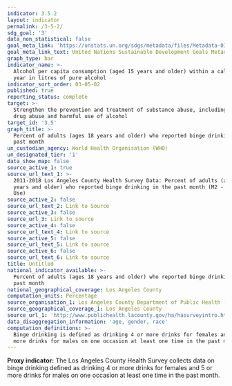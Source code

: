 ```yaml
---
indicator: 3.5.2
layout: indicator
permalink: /3-5-2/
sdg_goal: '3'
data_non_statistical: false
goal_meta_link: 'https://unstats.un.org/sdgs/metadata/files/Metadata-03-05-02.pdf'
goal_meta_link_text: United Nations Sustainable Development Goals Metadata (PDF 214 KB)
graph_type: bar
indicator_name: >-
  Alcohol per capita consumption (aged 15 years and older) within a calendar
  year in litres of pure alcohol
indicator_sort_order: 03-05-02
published: true
reporting_status: complete
target: >-
  Strengthen the prevention and treatment of substance abuse, including narcotic
  drug abuse and harmful use of alcohol
target_id: '3.5'
graph_title: >-
  Percent of adults (ages 18 years and older) who reported binge drinking in the
  past month
un_custodian_agency: World Health Organisation (WHO)
un_designated_tier: '1'
data_show_map: false
source_active_1: true
source_url_text_1: >-
  2011-2018 Los Angeles County Health Survey Data: Percent of adults (ages 18
  years and older) who reported binge drinking in the past month (M2 - Alcohol
  Use)
source_active_2: false
source_url_text_2: Link to Source
source_active_3: false
source_url_3: Link to source
source_active_4: false
source_url_text_4: Link to source
source_active_5: false
source_url_text_5: Link to source
source_active_6: false
source_url_text_6: Link to source
title: Untitled
national_indicator_available: >-
  Percent of adults (ages 18 years and older) who reported binge drinking in the
  past month
national_geographical_coverage: Los Angeles County
computation_units: Percentage
source_organisation_1: Los Angeles County Department of Public Health (DPH)
source_geographical_coverage_1: Los Angeles County
source_url_1: 'http://www.publichealth.lacounty.gov/ha/hasurveyintro.htm'
data_disaggregation_information: 'age, gender, race'
computation_definitions: >-
  Binge drinking is defined as drinking 4 or more drinks for females and 5 or
  more drinks for males on one occasion at least one time in the past month.
---
```

**Proxy indicator:** The Los Angeles County Health Survey collects data on binge drinking defined as drinking 4 or more drinks for females and 5 or more drinks for males on one occasion at least one time in the past month.